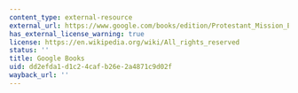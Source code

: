 ```yaml
---
content_type: external-resource
external_url: https://www.google.com/books/edition/Protestant_Mission_Education_in_Zambia_1/bwlCeGNfFkcC?hl=en&gbpv=1
has_external_license_warning: true
license: https://en.wikipedia.org/wiki/All_rights_reserved
status: ''
title: Google Books
uid: dd2efda1-d1c2-4caf-b26e-2a4871c9d02f
wayback_url: ''
---
```

